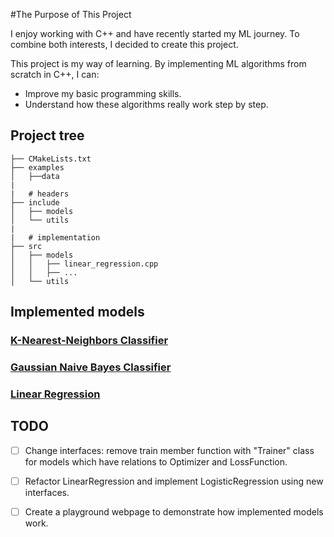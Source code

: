 #The Purpose of This Project

I enjoy working with C++ and have recently started my ML journey. To combine both interests, I decided to create this project.

This project is my way of learning. By implementing ML algorithms from scratch in C++, I can:

- Improve my basic programming skills.
- Understand how these algorithms really work step by step.

## Project tree

```tree
├── CMakeLists.txt
├── examples
│   ├──data
|
|   # headers
├── include 
│   ├── models
│   └── utils
|
|   # implementation
├── src 
│   ├── models
│   │   ├── linear_regression.cpp
│   │   ├── ...
│   └── utils
```

## Implemented models

### [K-Nearest-Neighbors Classifier](https://github.com/Lassa30/ml-from-scratch/blob/main/src/models/neighbors.hpp)

### [Gaussian Naive Bayes Classifier](https://github.com/Lassa30/ml-from-scratch/blob/main/src/models/naive_bayes.cpp)

### [Linear Regression](https://github.com/Lassa30/ml-from-scratch/blob/main/src/models/linear_regression.cpp)

## TODO

- [ ] Change interfaces: remove train member function with "Trainer" class for models which have relations to Optimizer and LossFunction.

- [ ] Refactor LinearRegression and implement LogisticRegression using new interfaces.

- [ ] Create a playground webpage to demonstrate how implemented models work.
